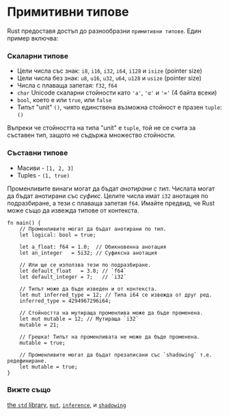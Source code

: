 # Примитивни типове

Rust предоставя достъп до разнообразни `примитивни типове`. Един пример включва:

### Скаларни типове

* Цели числа със знак: `i8`, `i16`, `i32`, `i64`, `i128` и `isize` (pointer size)
* Цели числа без знак: `u8`, `u16`, `u32`, `u64`, `u128` и `usize` (pointer size)
* Числа с плаваща запетая: `f32`, `f64`
* `char` Unicode скаларни стойности като `'a'`, `'α'` и `'∞'` (4 байта всеки)
* `bool`, което е или `true`, или `false`
* Типът "unit" `()`, чиято единствена възможна стойност е празен `tuple`: `()`

Въпреки че стойността на типа "unit" е `tuple`, той не се счита за съставен тип, защото не съдържа множество стойности.

### Съставни типове

* Масиви - `[1, 2, 3]`
* Tuples -  `(1, true)`

Променливите винаги могат да бъдат *анотирани с тип*.
Числата могат да бъдат анотирани със *суфикс*.
Целите числа имат `i32` анотация по подразбиране, а тези с плаваща запетая `f64`.
Имайте предвид, че Rust може също да извежда типове от контекста.

```rust,editable,ignore,mdbook-runnable
fn main() {
    // Променливите могат да бъдат анотирани по тип.
    let logical: bool = true;

    let a_float: f64 = 1.0;  // Обикновенна анотация
    let an_integer   = 5i32; // Суфиксна анотация

    // Или ще се използва тези по подразбиране.
    let default_float   = 3.0; // `f64`
    let default_integer = 7;   // `i32`

    // Типът може да бъде изведен и от контекста.
    let mut inferred_type = 12; // Типа i64 се извежда от друг ред.
    inferred_type = 4294967296i64;

    // Стойността на мутираща променлива може да бъде променена.
    let mut mutable = 12; // Мутираща `i32`
    mutable = 21;

    // Грешка! Типът на променливата не може да бъде променена.
    mutable = true;

    // Променливите могат да бъдат презаписани със `shadowing` т.е. редефиниране.
    let mutable = true;
}
```

### Вижте също

[the `std` library][std], [`mut`][mut], [`inference`][inference], и
[`shadowing`][shadowing]

[std]: https://doc.rust-lang.org/std/
[mut]: variable_bindings/mut.md
[inference]: types/inference.md
[shadowing]: variable_bindings/scope.md
